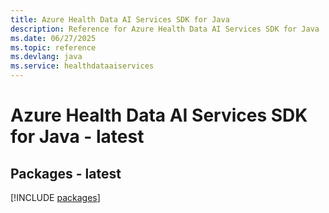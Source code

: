 ```yaml
---
title: Azure Health Data AI Services SDK for Java
description: Reference for Azure Health Data AI Services SDK for Java
ms.date: 06/27/2025
ms.topic: reference
ms.devlang: java
ms.service: healthdataaiservices
---
```

# Azure Health Data AI Services SDK for Java - latest
## Packages - latest
[!INCLUDE [packages](health-data-ai-services-index.md)]